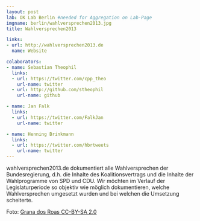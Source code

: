 ```yaml
---
layout: post
lab: OK Lab Berlin #needed for Aggregation on Lab-Page
imgname: berlin/wahlversprechen2013.jpg
title: Wahlversprechen2013

links: 
- url: http://wahlversprechen2013.de
  name: Website

colaborators:
- name: Sebastian Theophil
  links:
  - url: https://twitter.com/cpp_theo
    url-name: twitter
  - url: http://github.com/stheophil
    url-name: github

- name: Jan Falk
  links:
  - url: https://twitter.com/FalkJan
    url-name: twitter

- name: Henning Brinkmann
  links:
  - url: https://twitter.com/hbrtweets
    url-name: twitter
---
```


wahlversprechen2013.de dokumentiert alle Wahlversprechen der Bundesregierung, d.h. die Inhalte des Koalitionsvertrags und die Inhalte der Wahlprogramme von SPD und CDU. Wir möchten im Verlauf der Legislaturperiode so objektiv wie möglich dokumentieren, welche Wahlversprechen umgesetzt wurden und bei welchen die Umsetzung scheiterte. 

<p> Foto: <a href="http://www.flickr.com/photos/catcrispi/6213846884/">Grana dos Roas CC-BY-SA 2.0</a></p>
